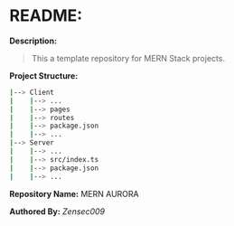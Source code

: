 # README:

**Description:**

> This a template repository for MERN Stack projects. 

**Project Structure:**

``` bash
|--> Client
|    |--> ...
|    |--> pages
|    |--> routes
|    |--> package.json
|    |--> ...
|--> Server
|    |--> ...
|    |--> src/index.ts
|    |--> package.json
|    |--> ...

```

**Repository Name:** MERN AURORA

**Authored By:** *Zensec009*